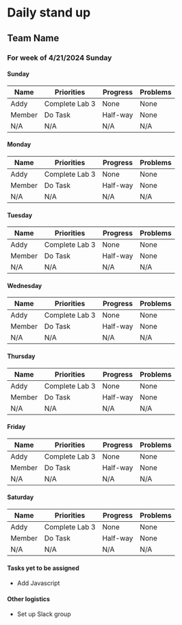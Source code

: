 # Daily stand up

## Team Name
### For week of 4/21/2024 Sunday

#### Sunday
| Name | Priorities | Progress | Problems |
| ---- | ---------- | -------- | -------- |
| Addy | Complete Lab 3 | None | None |
| Member | Do Task | Half-way | None |
| N/A | N/A | N/A | N/A |

#### Monday
| Name | Priorities | Progress | Problems |
| ---- | ---------- | -------- | -------- |
| Addy | Complete Lab 3 | None | None |
| Member | Do Task | Half-way | None |
| N/A | N/A | N/A | N/A |

#### Tuesday
| Name | Priorities | Progress | Problems |
| ---- | ---------- | -------- | -------- |
| Addy | Complete Lab 3 | None | None |
| Member | Do Task | Half-way | None |
| N/A | N/A | N/A | N/A |

#### Wednesday
| Name | Priorities | Progress | Problems |
| ---- | ---------- | -------- | -------- |
| Addy | Complete Lab 3 | None | None |
| Member | Do Task | Half-way | None |
| N/A | N/A | N/A | N/A |

#### Thursday
| Name | Priorities | Progress | Problems |
| ---- | ---------- | -------- | -------- |
| Addy | Complete Lab 3 | None | None |
| Member | Do Task | Half-way | None |
| N/A | N/A | N/A | N/A |

#### Friday
| Name | Priorities | Progress | Problems |
| ---- | ---------- | -------- | -------- |
| Addy | Complete Lab 3 | None | None |
| Member | Do Task | Half-way | None |
| N/A | N/A | N/A | N/A |

#### Saturday
| Name | Priorities | Progress | Problems |
| ---- | ---------- | -------- | -------- |
| Addy | Complete Lab 3 | None | None |
| Member | Do Task | Half-way | None |
| N/A | N/A | N/A | N/A |

#### Tasks yet to be assigned
- Add Javascript

#### Other logistics
- Set up Slack group